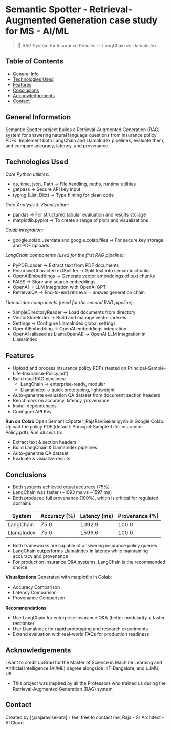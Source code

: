 # Semantic Spotter - Retrieval-Augmented Generation case study for MS - AI/ML
> 📑 RAG System for Insurance Policies — LangChain vs LlamaIndex

## Table of Contents
* [General Info](#general-information)
* [Technologies Used](#technologies-used)
* [Features](#features)
* [Conclusions](#conclusions)
* [Acknowledgements](#acknowledgements)
* [Contact](#contact)

<!-- You can include any other section that is pertinent to your problem -->

## General Information
Semantic Spotter project builds a Retrieval-Augmented Generation (RAG) system for answering natural language questions from insurance policy PDFs.
Implement both LangChain and LlamaIndex pipelines, evaluate them, and compare accuracy, latency, and provenance.

<!-- You don't have to answer all the questions - just the ones relevant to your project. -->

## Technologies Used
*Core Python utilities:*
- os, time, json, Path → File handling, paths, runtime utilities
- getpass → Secure API key input
- typing (List, Dict) → Type hinting for clean code

*Data Analysis & Visualization:*
- pandas → For structured tabular evaluation and results storage
- matplotlib.pyplot → To create a range of plots and visualizations

*Colab integration:*
- google.colab.userdata and google.colab.files → For secure key storage and PDF uploads

*LangChain components (used for the first RAG pipeline):*
- PyPDFLoader → Extract text from PDF documents
- RecursiveCharacterTextSplitter → Split text into semantic chunks
- OpenAIEmbeddings → Generate vector embeddings of text chunks
- FAISS → Store and search embeddings
- OpenAI → LLM integration with OpenAI GPT
- RetrievalQA → End-to-end retrieval + answer generation chain

*LlamaIndex components (used for the second RAG pipeline):*
- SimpleDirectoryReader → Load documents from directory
- VectorStoreIndex → Build and manage vector indexes
- Settings → Configure LlamaIndex global settings
- OpenAIEmbedding → OpenAI embeddings integration
- OpenAI (aliased as LlamaOpenAI) → OpenAI LLM integration in LlamaIndex

## Features
- Upload and process insurance policy PDFs (tested on Principal-Sample-Life-Insurance-Policy.pdf)
- Build dual RAG pipelines:
  - LangChain → enterprise-ready, modular
  - LlamaIndex → quick prototyping, lightweight
- Auto-generate evaluation QA dataset from document section headers
- Benchmark on accuracy, latency, provenance
- Install dependencies
- Configure API Key

**Run on Colab**
Open SemanticSpotter_RajaRaviSekar.ipynb in Google Colab.
Upload the policy PDF (default: Principal-Sample-Life-Insurance-Policy.pdf).
*Run all cells to:*
- Extract text & section headers
- Build LangChain & LlamaIndex pipelines
- Auto-generate QA dataset
- Evaluate & visualize results

## Conclusions
- Both systems achieved equal accuracy (75%)
- LangChain was faster (~1093 ms vs ~1597 ms)
- Both produced full provenance (100%), which is critical for regulated domains

| System      | Accuracy (%) | Latency (ms) | Provenance (%) |
|-------------|--------------|--------------|----------------|
| LangChain   | 75.0         | 1092.9       | 100.0          |
| LlamaIndex  | 75.0         | 1596.6       | 100.0          |

- Both frameworks are capable of answering insurance policy queries
- LangChain outperforms LlamaIndex in latency while maintaining accuracy and provenance
- For production insurance Q&A systems, LangChain is the recommended choice

**Visualizations**
Generated with matplotlib in Colab:
- Accuracy Comparison
- Latency Comparison
- Provenance Comparison

**Recommendations**
- Use LangChain for enterprise insurance Q&A (better modularity + faster response)
- Use LlamaIndex for rapid prototyping and research experiments
- Extend evaluation with real-world FAQs for production readiness

## Acknowledgements
I want to credit upGrad for the Master of Science in Machine Learning and Artificial Intelligence (AI/ML) degree alongside IIIT-Bangalore, and LJMU, UK
- This project was inspired by all the Professors who trained us during the Retrieval-Augmented Generation (RAG) system
  
## Contact
Created by [@rajaravisekara] - feel free to contact me, Raja - Sr Architect - AI Cloud

<!-- Optional -->
<!-- ## License -->
<!-- This project is open source and available under the [... License](). -->

<!-- You don't have to include all sections - just the one's relevant to your project -->
